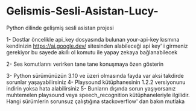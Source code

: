 # Gelismis-Sesli-Asistan-Lucy-
Python dilinde gelişmiş sesli asistan projesi 

1- Dostlar öncelikle api_key dosyasında bulunan your-api-key kısmına kendinizin https://ai.google.dev/ sitesinden alabileceği api key' i girmeniz gerekiyor bu sayede akıllı ol komutu ile yapay zekaya bağlanabilecek

2- Ses komutlarını verirken tane tane konuşmaya özen gösterin

3- Python sürümünüzün 3.10 ve üzeri olmasında fayda var aksi takdirde sorunlar yaşayabilirsiniz
4- Playsound kütüphanesinin 1.2.2 versiyonunu indirin yoksa hata alabilirsiniz
5- Bunların dışında sorun yaşıyorsanız muhtemelen playsound veya speech_recognition kütüphaneleriyle ilgilidir. Hangi sürümlerin sorunsuz çalıştığına stackoverflow' dan bakın mutlaka

